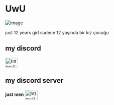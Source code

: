 # UwU
![image](https://github.com/HeJo-1/HeJo-1/assets/152224096/2671683a-9909-47e5-9bf0-1cdefa6844e5)


just 12 years girl
sadece 12 yaşında  bir kız çocuğu 

## my discord
<a href="https://discord.com/channels/@me/1236607109391454219" target="blank"><img align="center" src="https://raw.githubusercontent.com/rahuldkjain/github-profile-readme-generator/master/src/images/icons/Social/discord.svg" alt="https://discord.gg/erjt8tV9Fw" height="30" width="40" /></a>
## my discord server
**just men** <a href="https://discord.gg/eAknugSZZ7" target="blank"><img align="center" src="https://cdn.discordapp.com/icons/1252360500453572659/7fd08dfce8c10853f3a2856e87dd96eb.webp" alt="https://discord.gg/eAknugSZZ7" height="30" width="40" /></a>
